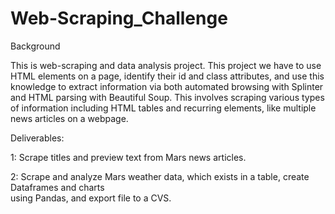 # Web-Scraping_Challenge
Background

This is web-scraping and data analysis project. This project we have to use HTML elements on a page, identify their id and class attributes, and use this knowledge to extract information via both automated browsing with Splinter and HTML parsing with Beautiful Soup. This involves scraping various types of information including HTML tables and recurring elements, like multiple news articles on a webpage. 

Deliverables:

1: Scrape titles and preview text from Mars news articles.

2: Scrape and analyze Mars weather data, which exists in a table, create Dataframes and charts   
using Pandas, and export file to a CVS. 

